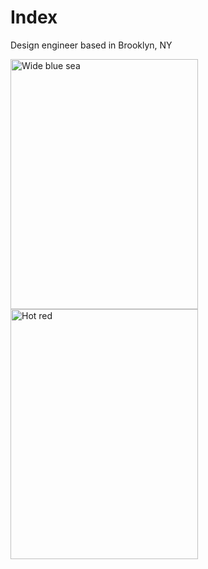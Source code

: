 # Index

Design engineer based in Brooklyn, NY

<img src="/images/o2.png" width="300" height="400" alt="Wide blue sea" >
<img src="/images/o3.png" width="300" height="400" alt="Hot red" >
